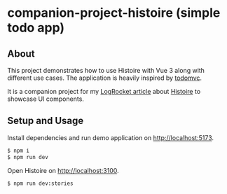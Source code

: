 # companion-project-histoire (simple todo app)

## About

This project demonstrates how to use Histoire with Vue 3 along with different use cases. The application is heavily inspired by [todomvc](https://todomvc.com/examples/vue/).

It is a companion project for my [LogRocket article](https://blog.logrocket.com/author/sebastianweber/) about [Histoire](https://histoire.dev/) to showcase UI components.

## Setup and Usage

Install dependencies and run demo application on [http://localhost:5173](http://localhost:5173/).

```sh
$ npm i
$ npm run dev
```

Open Histoire on [http://localhost:3100](http://localhost:3100/).

```sh
$ npm run dev:stories
```
